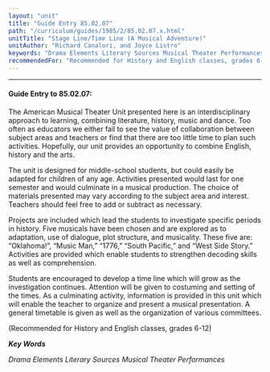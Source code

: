 ```yaml
---
layout: "unit"
title: "Guide Entry 85.02.07"
path: "/curriculum/guides/1985/2/85.02.07.x.html"
unitTitle: "Stage Line/Time Line (A Musical Adventure)"
unitAuthor: "Richard Canalori, and Joyce Listro"
keywords: "Drama Elements Literary Sources Musical Theater Performances"
recommendedFor: "Recommended for History and English classes, grades 6-12"
---
```

<body>
<hr/>
 <h4>
  Guide Entry to 85.02.07:
 </h4>
 The American Musical Theater Unit presented here is an interdisciplinary approach to learning, combining literature, history, music and dance. Too often as educators we either fail to see the value of collaboration between subject areas and teachers or find that there are too little time to plan such activities. Hopefully, our unit provides an opportunity to combine English, history and the arts.
 <p>
  The unit is designed for middle-school students, but could easily be adapted for children of any age. Activities presented would last for one semester and would culminate in a musical production. The choice of materials presented may vary according to the subject area and interest. Teachers should feel free to add or subtract as necessary.
 </p>
 <p>
  Projects are included which lead the students to investigate specific periods in history. Five musicals have been chosen and are explored as to adaptation, use of dialogue, plot structure, and musicality. These five are: “Oklahoma!”, “Music Man,” “1776,” “South Pacific,” and “West Side Story.” Activities are provided which enable students to strengthen decoding skills as well as comprehension.
 </p>
 <p>
  Students are encouraged to develop a time line which will grow as the investigation continues. Attention will be given to costuming and setting of the times. As a culminating activity, information is provided in this unit which will enable the teacher to organize and present a musical presentation. A general timetable is given as well as the organization of various committees.
 </p>
 <p>
  (Recommended for History and English classes, grades 6-12)
 </p>
<p>
  <b>
   <i>
    Key Words
   </i>
  </b>
  <br/>
 </p>
 <p>
  <i>
   Drama Elements Literary Sources Musical Theater Performances
  </i>
 </p>

</body>